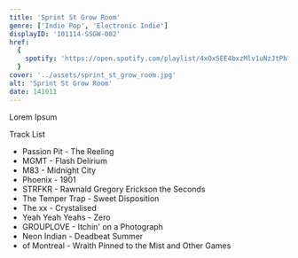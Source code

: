 ```yaml
---
title: 'Sprint St Grow Room'
genre: ['Indie Pop', 'Electronic Indie']
displayID: '101114-SSGW-002'
href:
  {
    spotify: 'https://open.spotify.com/playlist/4xOxSEE4bxzMlv1uNzJtPh?si=cc20fb9db29046eb',
  }
cover: '../assets/sprint_st_grow_room.jpg'
alt: 'Sprint St Grow Room'
date: 141011
---
```


Lorem Ipsum

Track List

- Passion Pit - The Reeling
- MGMT - Flash Delirium
- M83 - Midnight City
- Phoenix - 1901
- STRFKR - Rawnald Gregory Erickson the Seconds
- The Temper Trap - Sweet Disposition
- The xx - Crystalised
- Yeah Yeah Yeahs - Zero
- GROUPLOVE - Itchin' on a Photograph
- Neon Indian - Deadbeat Summer
- of Montreal - Wraith Pinned to the Mist and Other Games
